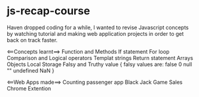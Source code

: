 # js-recap-course
Haven dropped coding for a while, I wanted to revise Javascript concepts by watching tutorial and making web application projects in order to get back on track faster.

<==Concepts learnt==>
Function and Methods
If statement
For loop
Comparison and Logical operators
Templat strings
Return statement
Arrays
Objects
Local Storage
Falsy and Truthy value {
    falsy values are: 
    false
    0
    null
    ""
    undefined
    NaN
}



<==Web Apps made==>
Counting passenger app
Black Jack Game
Sales Chrome Extention

